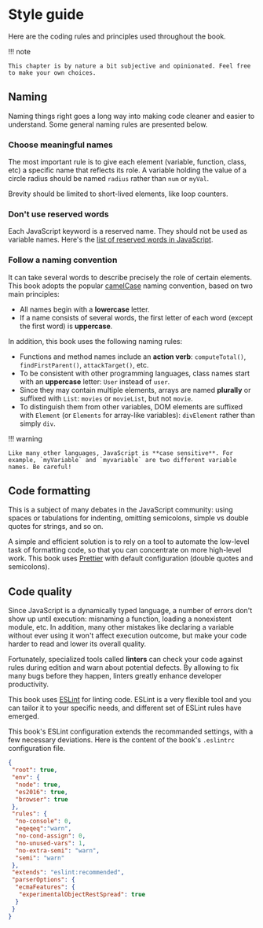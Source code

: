 # Style guide

Here are the coding rules and principles used throughout the book.

!!! note

    This chapter is by nature a bit subjective and opinionated. Feel free to make your own choices.

## Naming

Naming things right goes a long way into making code cleaner and easier to understand. Some general naming rules are presented below.

### Choose meaningful names

The most important rule is to give each element (variable, function, class, etc) a specific name that reflects its role. A variable holding the value of a circle radius should be named `radius` rather than `num` or `myVal`.

Brevity should be limited to short-lived elements, like loop counters.

### Don't use reserved words

Each JavaScript keyword is a reserved name. They should not be used as variable names. Here's the [list of reserved words in JavaScript](https://developer.mozilla.org/en-US/docs/Web/JavaScript/Reference/Lexical_grammar#Keywords).

### Follow a naming convention

It can take several words to describe precisely the role of certain elements. This book adopts the popular [camelCase](https://en.wikipedia.org/wiki/Camel_case) naming convention, based on two main principles:

* All names begin with a **lowercase** letter.
* If a name consists of several words, the first letter of each word (except the first word) is **uppercase**.

In addition, this book uses the following naming rules:

* Functions and method names include an **action verb**: `computeTotal()`, `findFirstParent()`, `attackTarget()`, etc.
* To be consistent with other programming languages, class names start with an **uppercase** letter: `User` instead of `user`.
* Since they may contain multiple elements, arrays are named **plurally** or suffixed with `List`: `movies` or `movieList`, but not `movie`.
* To distinguish them from other variables, DOM elements are suffixed with `Element` (or `Elements` for array-like variables): `divElement` rather than simply `div`.

!!! warning

    Like many other languages, JavaScript is **case sensitive**. For example, `myVariable` and `myvariable` are two different variable names. Be careful!

## Code formatting

This is a subject of many debates in the JavaScript community: using spaces or tabulations for indenting, omitting semicolons, simple vs double quotes for strings, and so on.

A simple and efficient solution is to rely on a tool to automate the low-level task of formatting code, so that you can concentrate on more high-level work. This book uses [Prettier](https://github.com/prettier/prettier) with default configuration (double quotes and semicolons).

## Code quality

Since JavaScript is a dynamically typed language, a number of errors don't show up until execution: misnaming a function, loading a nonexistent module, etc. In addition, many other mistakes like declaring a variable without ever using it won't affect execution outcome, but make your code harder to read and lower its overall quality.

Fortunately, specialized tools called **linters** can check your code against rules during edition and warn about potential defects. By allowing to fix many bugs before they happen, linters greatly enhance developer productivity.

This book uses [ESLint](http://eslint.org) for linting code. ESLint is a very flexible tool and you can tailor it to your specific needs, and different set of ESLint rules have emerged.

This book's ESLint configuration extends the recommanded settings, with a few necessary deviations. Here is the content of the book's `.eslintrc` configuration file.

```json
{
 "root": true,
 "env": {
  "node": true,
  "es2016": true,
  "browser": true
 },
 "rules": {
  "no-console": 0,
  "eqeqeq":"warn",
  "no-cond-assign": 0,
  "no-unused-vars": 1,
  "no-extra-semi": "warn",
  "semi": "warn"
 },
 "extends": "eslint:recommended",
 "parserOptions": {
  "ecmaFeatures": {
   "experimentalObjectRestSpread": true
  }
 }
}
```
